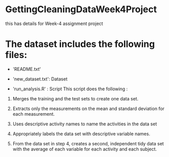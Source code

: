 # GettingCleaningDataWeek4Project
this has details for Week-4 assignment project


The dataset includes the following files:
=========================================

- 'README.txt'

- 'new_dataset.txt': Dataset

- 'run_analysis.R' : Script
	This script does the following :

1. 	Merges the training and the test sets to create one data 	set.

2. 	Extracts only the measurements on the mean and standard    	deviation for each measurement.

3. 	Uses descriptive activity names to name the activities in 	the data set

4. 	Appropriately labels the data set with descriptive 	variable 	names.

5.	From the data set in step 4, creates a second, independent 	tidy data set with the average of each variable for each 	activity and each subject.
